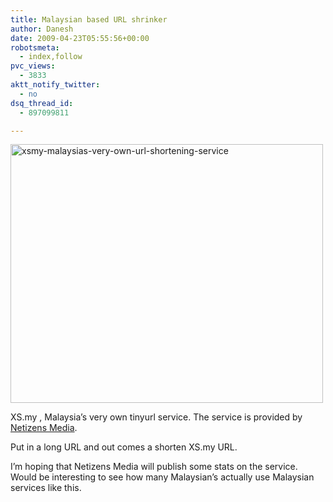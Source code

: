 ```yaml
---
title: Malaysian based URL shrinker
author: Danesh
date: 2009-04-23T05:55:56+00:00
robotsmeta:
  - index,follow
pvc_views:
  - 3833
aktt_notify_twitter:
  - no
dsq_thread_id:
  - 897099811

---
```

<img loading="lazy" class="alignnone size-medium wp-image-1410" title="xsmy-malaysias-very-own-url-shortening-service" src="/wp-content/uploads/2009/04/xsmy-malaysias-very-own-url-shortening-service-500x414.png" alt="xsmy-malaysias-very-own-url-shortening-service" width="500" height="414" srcset="/wp-content/uploads/2009/04/xsmy-malaysias-very-own-url-shortening-service-500x414.png 500w, /wp-content/uploads/2009/04/xsmy-malaysias-very-own-url-shortening-service.png 622w" sizes="(max-width: 500px) 100vw, 500px" />

XS.my , Malaysia&#8217;s very own tinyurl service. The service is provided by [Netizens Media][1].

Put in a long URL and out comes a shorten XS.my URL.

I&#8217;m hoping that Netizens Media will publish some stats on the service. Would be interesting to see how many Malaysian&#8217;s actually use Malaysian services like this.

 [1]: http://netizensmedia.com/